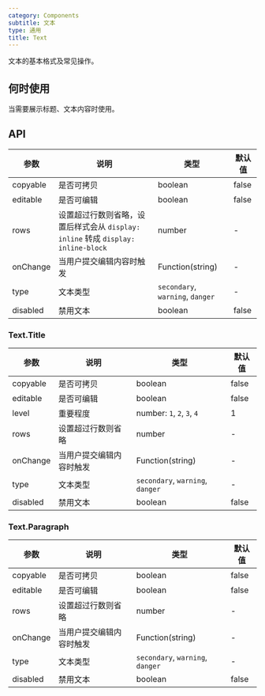 ```yaml
---
category: Components
subtitle: 文本
type: 通用
title: Text
---
```


文本的基本格式及常见操作。

## 何时使用

当需要展示标题、文本内容时使用。

## API

| 参数 | 说明 | 类型 | 默认值 |
| --- | --- | --- | --- |
| copyable | 是否可拷贝 | boolean | false |
| editable | 是否可编辑 | boolean | false |
| rows | 设置超过行数则省略，设置后样式会从 `display: inline` 转成 `display: inline-block` | number | - |
| onChange | 当用户提交编辑内容时触发 | Function(string) | - |
| type | 文本类型 | `secondary`, `warning`, `danger` | - |
| disabled | 禁用文本 | boolean | false |

### Text.Title

| 参数 | 说明 | 类型 | 默认值 |
| --- | --- | --- | --- |
| copyable | 是否可拷贝 | boolean | false |
| editable | 是否可编辑 | boolean | false |
| level | 重要程度 | number: `1`, `2`, `3`, `4` | 1 |
| rows | 设置超过行数则省略 | number | - |
| onChange | 当用户提交编辑内容时触发 | Function(string) | - |
| type | 文本类型 | `secondary`, `warning`, `danger` | - |
| disabled | 禁用文本 | boolean | false |

### Text.Paragraph

| 参数 | 说明 | 类型 | 默认值 |
| --- | --- | --- | --- |
| copyable | 是否可拷贝 | boolean | false |
| editable | 是否可编辑 | boolean | false |
| rows | 设置超过行数则省略 | number | - |
| onChange | 当用户提交编辑内容时触发 | Function(string) | - |
| type | 文本类型 | `secondary`, `warning`, `danger` | - |
| disabled | 禁用文本 | boolean | false |
